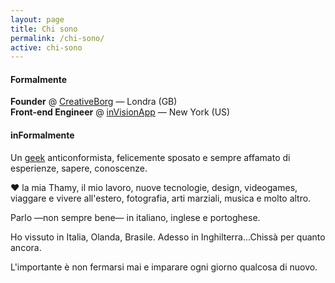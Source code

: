 ```yaml
---
layout: page
title: Chi sono
permalink: /chi-sono/
active: chi-sono
---
```


#### Formalmente

__Founder__ @ [CreativeBorg] &mdash; Londra (GB) <br/>
__Front-end Engineer__ @ [inVisionApp] &mdash; New York (US)

#### inFormalmente

Un [geek] anticonformista, felicemente sposato e sempre affamato di esperienze, sapere, conoscenze.

&hearts; la mia Thamy, il mio lavoro, nuove tecnologie, design, videogames, viaggare e vivere all'estero, fotografia, arti marziali, musica e molto altro.

Parlo &mdash;non sempre bene&mdash; in italiano, inglese e portoghese.

Ho vissuto in Italia, Olanda, Brasile. Adesso in Inghilterra...Chissà per quanto ancora. 

L'importante è non fermarsi mai e imparare ogni giorno qualcosa di nuovo.


[CreativeBorg]: http://CreativeBorg.co
[inVisionApp]: http://inVisionApp.com
[geek]: http://it.wikipedia.org/wiki/Geek
